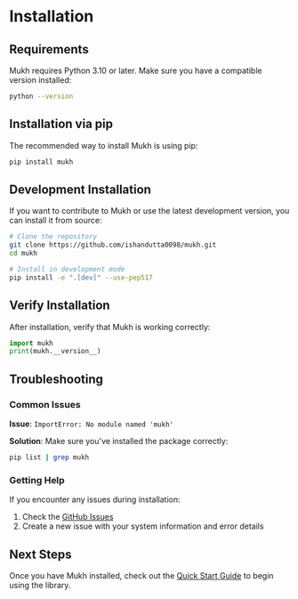 # Installation

## Requirements

Mukh requires Python 3.10 or later. Make sure you have a compatible version installed:

```bash
python --version
```

## Installation via pip

The recommended way to install Mukh is using pip:

```bash
pip install mukh
```

## Development Installation

If you want to contribute to Mukh or use the latest development version, you can install it from source:

```bash
# Clone the repository
git clone https://github.com/ishandutta0098/mukh.git
cd mukh

# Install in development mode
pip install -e ".[dev]" --use-pep517
```

## Verify Installation

After installation, verify that Mukh is working correctly:

```python
import mukh
print(mukh.__version__)
```

## Troubleshooting

### Common Issues

**Issue**: `ImportError: No module named 'mukh'`

**Solution**: Make sure you've installed the package correctly:
```bash
pip list | grep mukh
```

### Getting Help

If you encounter any issues during installation:

1. Check the [GitHub Issues](https://github.com/ishandutta0098/mukh/issues)
2. Create a new issue with your system information and error details

## Next Steps

Once you have Mukh installed, check out the [Quick Start Guide](quick-start.md) to begin using the library. 
